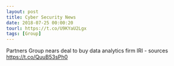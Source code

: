 ```yaml
---
layout: post
title: Cyber Security News
date: 2018-07-25 00:00:20
tourl: https://t.co/U9KYaU2Lgx
tags: [Group]
---
```

Partners Group nears deal to buy data analytics firm IRI - sources https://t.co/QuuB53sPh0